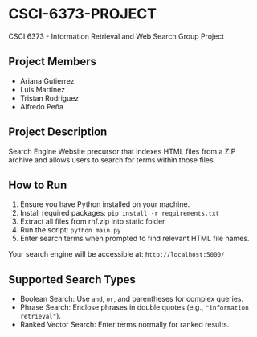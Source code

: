 # CSCI-6373-PROJECT

CSCI 6373 - Information Retrieval and Web Search Group Project

## Project Members

- Ariana Gutierrez
- Luis Martinez
- Tristan Rodriguez
- Alfredo Peña

## Project Description

Search Engine Website precursor that indexes HTML files from a ZIP archive and allows users to search for terms within those files.

## How to Run

1. Ensure you have Python installed on your machine.
2. Install required packages: `pip install -r requirements.txt`
3. Extract all files from rhf.zip into static folder
4. Run the script: `python main.py`
5. Enter search terms when prompted to find relevant HTML file names.

Your search engine will be accessible at: `http://localhost:5000/`

## Supported Search Types

- Boolean Search: Use `and`, `or`, and parentheses for complex queries.
- Phrase Search: Enclose phrases in double quotes (e.g., `"information retrieval"`).
- Ranked Vector Search: Enter terms normally for ranked results.
